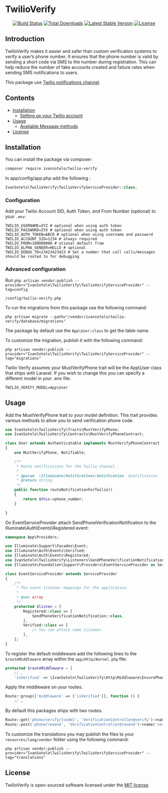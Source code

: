 # TwilioVerify

<p align="center">
<a href="https://github.com/IvanSotelo/TwilioSmsVerification/actions"><img src="https://github.com/IvanSotelo/TwilioSmsVerification/workflows/tests/badge.svg" alt="Build Status"></a>
<a href="https://packagist.org/packages/ivansotelo/twilio-verify"><img src="https://poser.pugx.org/ivansotelo/twilio-verify/d/total.svg" alt="Total Downloads"></a>
<a href="https://packagist.org/packages/ivansotelo/twilio-verify"><img src="https://poser.pugx.org/ivansotelo/twilio-verify/v/stable.svg" alt="Latest Stable Version"></a>
<a href="https://packagist.org/packages/ivansotelo/twilio-verify"><img src="https://poser.pugx.org/ivansotelo/twilio-verify/license.svg" alt="License"></a>
</p>

## Introduction

TwilioVerify makes it easier and safer than custom verification systems to verify a user’s phone number. It ensures that the phone number is valid by sending a short code via SMS to the number during registration. This can help reduce the number of fake accounts created and failure rates when sending SMS notifications to users.

This package use [Twilio notifications channel](https://github.com/laravel-notification-channels/twilio).

## Contents

- [Installation](#installation)
	- [Setting up your Twilio account](#setting-up-your-twilio-account)
- [Usage](#usage)
	- [Available Message methods](#available-message-methods)
- [License](#license)

## Installation

You can install the package via composer:

``` bash
composer require ivansotelo/twilio-verify
```

In app/config/app.php add the following :

```PHP
IvanSotelo\TwilioVerify\TwilioVerifyServiceProvider::class,
```

### Configuration

Add your Twilio Account SID, Auth Token, and From Number (optional) to your `.env`:

```dotenv
TWILIO_USERNAME=XYZ # optional when using auth token
TWILIO_PASSWORD=ZYX # optional when using auth token
TWILIO_AUTH_TOKEN=ABCD # optional when using username and password
TWILIO_ACCOUNT_SID=1234 # always required
TWILIO_FROM=100000000 # otional default from
TWILIO_ALPHA_SENDER=HELLO # optional
TWILIO_DEBUG_TO=23423423423 # Set a number that call calls/messages should be routed to for debugging
```

### Advanced configuration

Run `php artisan vendor:publish --provider="IvanSotelo\TwilioVerify\TwilioVerifyServiceProvider" --tag=config`
```
/config/twilio-verify.php
```

To run the migrations from this package use the following command:
```
php artisan migrate --path="/vendor/ivansotelo/twilio-verify/database/migrations"
```

The package by default use the `App\User:class` to get the table name.

To customize the migration, publish it with the following command:

```
php artisan vendor:publish --provider="IvanSotelo\TwilioVerify\TwilioVerifyServiceProvider" --tag="migrations"
```

Twilio Verify assumes your MustVerifyPhone trait will be the App\User class that ships with Laravel. If you wish to change this you can specify a different model in your .env file:

```
TWILIO_VERIFY_MODEL=App\User
```

## Usage

Add the MustVerifyPhone trait to your model definition. This trait provides various methods to allow you to send verification phone code.

``` php
use IvanSotelo\TwilioVerify\Traits\MustVerifyPhone;
use IvanSotelo\TwilioVerify\Contracts\MustVerifyPhoneContract;

class User extends Authenticatable implements MustVerifyPhoneContract
{
    use MustVerifyPhone, Notifiable;

    /**
     * Route notifications for the Twilio channel.
     *
     * @param  \Illuminate\Notifications\Notification  $notification
     * @return string
     */
    public function routeNotificationForTwilio()
    {
        return $this->phone_number;
    }

}
```

On EventServiceProvider attach SendPhoneVerificationNotification to the Illuminate\Auth\Events\Registered event:

``` php
namespace App\Providers;

use Illuminate\Support\Facades\Event;
use Illuminate\Auth\Events\Verified;
use Illuminate\Auth\Events\Registered;
use IvanSotelo\TwilioVerify\Listeners\SendPhoneVerificationNotification;
use Illuminate\Foundation\Support\Providers\EventServiceProvider as ServiceProvider;

class EventServiceProvider extends ServiceProvider
{
    /**
     * The event listener mappings for the application.
     *
     * @var array
     */
    protected $listen = [
        Registered::class => [
            SendPhoneVerificationNotification::class,
        ],
        Verified::class => [
            // You can attach some listener
        ],
    ];
}
```

To register the default middleware add the following lines to the `$routeMiddleware` array within the `app/Http/Kernel.php` file:

```php
protected $routeMiddleware = [
    // …
    'isVerified' => \IvanSotelo\TwilioVerify\Http\Middleware\EnsurePhoneIsVerified::class,
```

Apply the middleware on your routes:

```php
Route::group(['middleware' => ['isVerified']], function () {
    // …
```

By default this packages ships with two routes.

```PHP
Route::get('phone/verify/{code}', 'VerificationController@verify')->name('verification.verify');
Route::post('phone/resend', 'VerificationController@resend')->name('verification.resend');
```

To customize the translations you may publish the files to your `resources/lang/vendor` folder using the following command:

```
php artisan vendor:publish --provider="IvanSotelo\TwilioVerify\TwilioVerifyServiceProvider" --tag="translations"
```

## License

TwilioVerify is open-sourced software licensed under the [MIT license](LICENSE.md).
